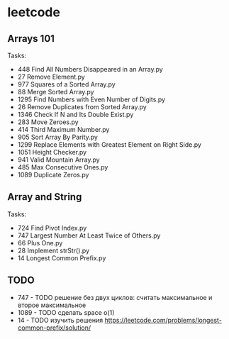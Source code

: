 # leetcode

## Arrays 101
Tasks:
* 448 Find All Numbers Disappeared in an Array.py
* 27 Remove Element.py
* 977 Squares of a Sorted Array.py
* 88 Merge Sorted Array.py
* 1295 Find Numbers with Even Number of Digits.py
* 26 Remove Duplicates from Sorted Array.py
* 1346 Check If N and Its Double Exist.py
* 283 Move Zeroes.py
* 414 Third Maximum Number.py
* 905 Sort Array By Parity.py
* 1299 Replace Elements with Greatest Element on Right Side.py
* 1051 Height Checker.py
* 941 Valid Mountain Array.py
* 485 Max Consecutive Ones.py
* 1089 Duplicate Zeros.py

## Array and String
Tasks:
* 724 Find Pivot Index.py
* 747 Largest Number At Least Twice of Others.py
* 66 Plus One.py
* 28 Implement strStr().py
* 14 Longest Common Prefix.py

## TODO
* 747 - TODO решение без двух циклов: считать максимальное и второе максимальное
* 1089 - TODO  сделать space o(1)
* 14 - TODO изучить решения https://leetcode.com/problems/longest-common-prefix/solution/
